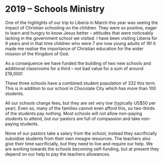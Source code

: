 # 2019 – Schools Ministry

One of the highlights of our trip to Liberia in March this year was seeing the impact of Christian schooling on the children. They were so positive, eager to learn and hungry to know Jesus better – attitudes that were noticeably lacking in the government school we visited. I have been visiting Liberia for 9 years and in that time children who were 7 are now young adults of 16! It made me realise the importance of Christian education for the wider mission of the Kingdom of God.

As a consequence we have funded the building of two new schools and additional classrooms for a third – not bad value for a sum of around £16,000!

These three schools have a combined student population of 332 this term. This is in addition to our school in Chocolate City which has more than 100 students.

All our schools charge fees, but they are set very low (typically US\$50 per year). Even so, many of the families cannot even afford this, so two-thirds of the students pay nothing. Most schools will not allow non-paying students to attend, but our pastors are full of compassion and take non-paying students.

None of our pastors take a salary from the school, instead they sacrificially subsidise students from their own meagre resources. The teachers also give their time sacrificially, but they need to live and require our help. We are working towards the schools becoming self-funding, but at present they depend on our help to pay the teachers allowances.
